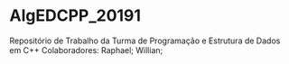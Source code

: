 # AlgEDCPP_20191
Repositório de Trabalho da Turma de Programação e Estrutura de Dados em C++
Colaboradores:
Raphael;
Willian;